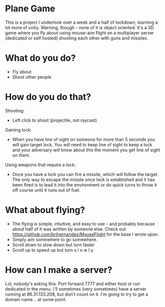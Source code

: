 # Plane Game

This is a project I undertook over a week and a half of lockdown, learning a lot more of unity. Warning, though - none of it is object oriented. It's a 3D game where you fly about using mouse-aim flight on a multiplayer server (dedicated or self hosted) shooting each other with guns and missiles.

# What do you do?
*  Fly about
* Shoot other people

# How do you do that?
Shooting:
* Left click to shoot (projectile, not raycast)

Gaining lock:
* When you have line of sight on someone for more than 5 seconds you will gain target lock. You will need to keep line of sight to keep a lock and your adversary will know about this the moment you get line of sight on them.

Using weapons that require a lock:
* Once you have a lock you can fire a missile, which will follow the target. The only way to escape the missile once lock is established and it has been fired is to lead it into the environment or do quick turns to throw it off course until it runs out of fuel.

#  What about flying?
* The flying is simple, intuitive, and easy to use - and probably because about half of it was written by someone else. Check out https://github.com/brihernandez/MouseFlight for the base I wrote upon. 
* Simply aim somewhere to go somewhere. 
* Scroll down to slow down but turn faster
* Scroll up to speed up but turn s l o w l y.

# How can I make a server?
Lol, nobody's asking this. Port forward 7777 and either host or run dedicated in the menu. I'll sometimes (very sometimes) have a server running at 86.31.133.208, but don't count on it. I'm going to try to get a domain name... at some point.
